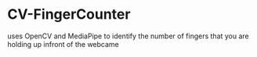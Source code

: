 # CV-FingerCounter

uses OpenCV and MediaPipe to identify the number of fingers that you are holding up infront of the webcame
